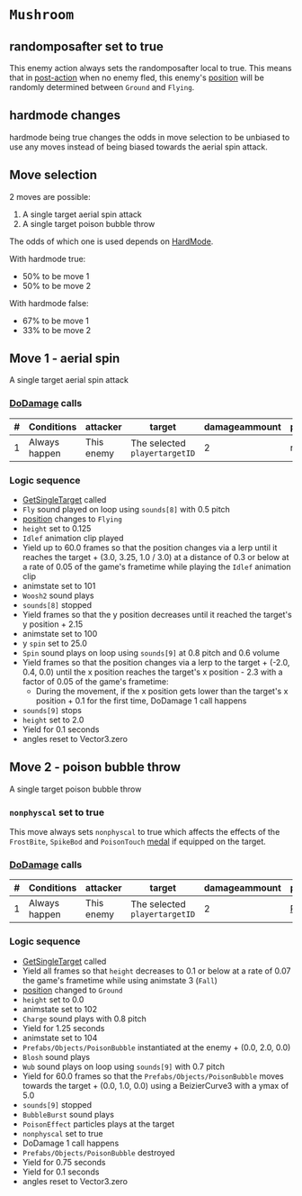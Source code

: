 # `Mushroom`

## randomposafter set to true
This enemy action always sets the randomposafter local to true. This means that in [post-action](../../Battle%20flow/Action%20coroutines/DoAction.md#no-fled-enemy-post-action) when no enemy fled, this enemy's [position](../../Actors%20states/BattlePosition.md) will be randomly determined between `Ground` and `Flying`.

## hardmode changes
hardmode being true changes the odds in move selection to be unbiased to use any moves instead of being biased towards the aerial spin attack.

## Move selection
2 moves are possible:

1. A single target aerial spin attack
2. A single target poison bubble throw

The odds of which one is used depends on [HardMode](../../Damage%20pipeline/HardMode.md).

With hardmode true:

- 50% to be move 1
- 50% to be move 2

With hardmode false:

- 67% to be move 1
- 33% to be move 2

## Move 1 - aerial spin
A single target aerial spin attack

### [DoDamage](../../Damage%20pipeline/DoDamage.md) calls

|#|Conditions|attacker|target|damageammount|property|overrides|block|
|-:|---|---|---|---|---|---|---|
|1|Always happen|This enemy|The selected `playertargetID`|2|null|null|`commandsuccess`|

### Logic sequence

- [GetSingleTarget](../../Actors%20states/Targetting/GetRandomAvaliablePlayer.md) called
- `Fly` sound played on loop using `sounds[8]` with 0.5 pitch
- [position](../../Actors%20states/BattlePosition.md) changes to `Flying`
- `height` set to 0.125
- `Idlef` animation clip played
- Yield up to 60.0 frames so that the position changes via a lerp until it reaches the target + (3.0, 3.25, 1.0 / 3.0) at a distance of 0.3 or below at a rate of 0.05 of the game's frametime while playing the `Idlef` animation clip
- animstate set to 101
- `Woosh2` sound plays
- `sounds[8]` stopped
- Yield frames so that the y position decreases until it reached the target's y position + 2.15
- animstate set to 100
- y `spin` set to 25.0
- `Spin` sound plays on loop using `sounds[9]` at 0.8 pitch and 0.6 volume
- Yield frames so that the position changes via a lerp to the target + (-2.0, 0.4, 0.0) until the x position reaches the target's x position - 2.3 with a factor of 0.05 of the game's frametime:
    - During the movement, if the x position gets lower than the target's x position + 0.1 for the first time, DoDamage 1 call happens
- `sounds[9]` stops
- `height` set to 2.0
- Yield for 0.1 seconds
- angles reset to Vector3.zero

## Move 2 - poison bubble throw
A single target poison bubble throw

### `nonphyscal` set to true
This move always sets `nonphyscal` to true which affects the effects of the `FrostBite`, `SpikeBod` and `PoisonTouch` [medal](../Enums%20and%20IDs/Medal.md) if equipped on the target.

### [DoDamage](../../Damage%20pipeline/DoDamage.md) calls

|#|Conditions|attacker|target|damageammount|property|overrides|block|
|-:|---|---|---|---|---|---|---|
|1|Always happen|This enemy|The selected `playertargetID`|2|[Poison](../../Damage%20pipeline/AttackProperty.md)|null|`commandsuccess`|

### Logic sequence

- [GetSingleTarget](../../Actors%20states/Targetting/GetRandomAvaliablePlayer.md) called
- Yield all frames so that `height` decreases to 0.1 or below at a rate of 0.07 the game's frametime while using animstate 3 (`Fall`)
- [position](../../Actors%20states/BattlePosition.md) changed to `Ground`
- `height` set to 0.0
- animstate set to 102
- `Charge` sound plays with 0.8 pitch
- Yield for 1.25 seconds
- animstate set to 104
- `Prefabs/Objects/PoisonBubble` instantiated at the enemy + (0.0, 2.0, 0.0)
- `Blosh` sound plays
- `Wub` sound plays on loop using `sounds[9]` with 0.7 pitch
- Yield for 60.0 frames so that the `Prefabs/Objects/PoisonBubble` moves towards the target + (0.0, 1.0, 0.0) using a BeizierCurve3 with a ymax of 5.0
- `sounds[9]` stopped
- `BubbleBurst` sound plays
- `PoisonEffect` particles plays at the target
- `nonphyscal` set to true
- DoDamage 1 call happens
- `Prefabs/Objects/PoisonBubble` destroyed
- Yield for 0.75 seconds
- Yield for 0.1 seconds
- angles reset to Vector3.zero
